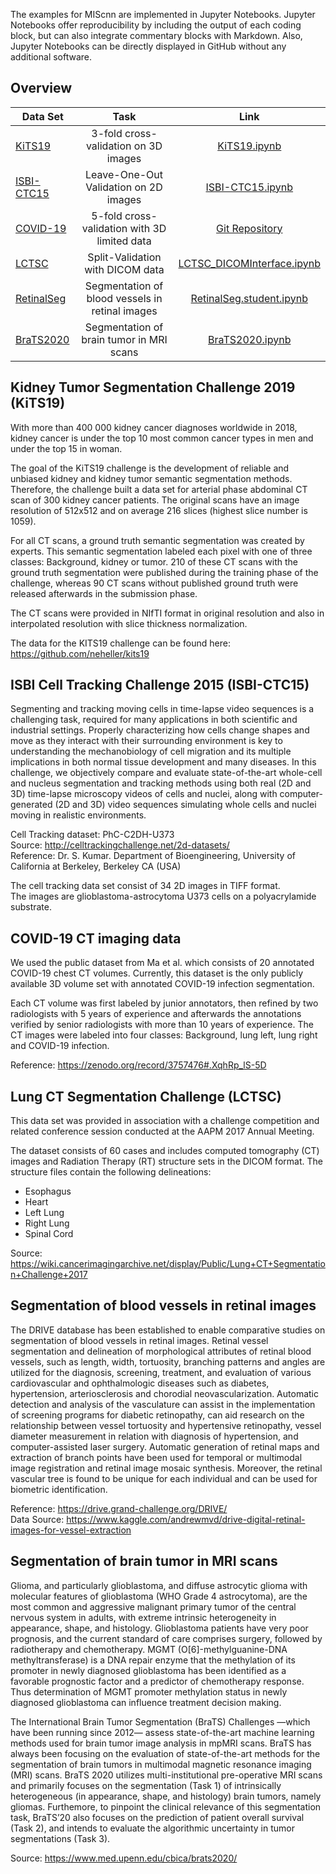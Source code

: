 The examples for MIScnn are implemented in Jupyter Notebooks. Jupyter Notebooks offer reproducibility by including the output of each coding block, but can also integrate commentary blocks with Markdown. Also, Jupyter Notebooks can be directly displayed in GitHub without any additional software.

## Overview

| Data Set | Task | Link  |
|-------------|:--------------------:|:------:|
| [KiTS19](#KiTS19) | 3-fold cross-validation on 3D images | [KiTS19.ipynb](https://github.com/frankkramer-lab/MIScnn/blob/master/examples/KiTS19.ipynb) |
| [ISBI-CTC15](#ISBI-CTC15) | Leave-One-Out Validation on 2D images | [ISBI-CTC15.ipynb](https://github.com/frankkramer-lab/MIScnn/blob/master/examples/CellTracking.ipynb) |
| [COVID-19](#COVID-19) | 5-fold cross-validation with 3D limited data | [Git Repository](https://github.com/frankkramer-lab/covid19.MIScnn) |
| [LCTSC](#LCTSC) | Split-Validation with DICOM data | [LCTSC_DICOMInterface.ipynb](https://github.com/frankkramer-lab/MIScnn/blob/master/examples/LCTSC_DICOMInterface.ipynb) |
| [RetinalSeg](#RetinalSeg) | Segmentation of blood vessels in retinal images | [RetinalSeg.student.ipynb](https://github.com/frankkramer-lab/MIScnn/blob/master/examples/RetinalSeg.student.ipynb) |
| [BraTS2020](#BraTS2020) | Segmentation of brain tumor in MRI scans | [BraTS2020.ipynb](https://github.com/frankkramer-lab/MIScnn/blob/master/examples/BraTS2020.ipynb) |

## <a name="KiTS19"></a>Kidney Tumor Segmentation Challenge 2019 (KiTS19)

With more than 400 000 kidney cancer diagnoses worldwide in 2018, kidney cancer is under the top 10 most common cancer types in men and under the top 15 in woman.

The goal of the KiTS19 challenge is the development of reliable and unbiased kidney and kidney tumor semantic segmentation methods. Therefore, the challenge built a data set for arterial phase abdominal CT scan of 300 kidney cancer patients. The original scans have an image resolution of 512x512 and on average 216 slices (highest slice number is 1059).

For all CT scans, a ground truth semantic segmentation was created by experts. This semantic segmentation labeled each pixel with one of three classes: Background, kidney or tumor. 210 of these CT scans with the ground truth segmentation were published during the training phase of the challenge, whereas 90 CT scans without published ground truth were released afterwards in the submission phase.

The CT scans were provided in NIfTI format in original resolution and also in interpolated resolution with slice thickness normalization.

The data for the KITS19 challenge can be found here: https://github.com/neheller/kits19

## <a name="ISBI-CTC15"></a>ISBI Cell Tracking Challenge 2015 (ISBI-CTC15)

Segmenting and tracking moving cells in time-lapse video sequences is a challenging task, required for many applications in both scientific and industrial settings. Properly characterizing how cells change shapes and move as they interact with their surrounding environment is key to understanding the mechanobiology of cell migration and its multiple implications in both normal tissue development and many diseases. In this challenge, we objectively compare and evaluate state-of-the-art whole-cell and nucleus segmentation and tracking methods using both real (2D and 3D) time-lapse microscopy videos of cells and nuclei, along with computer-generated (2D and 3D) video sequences simulating whole cells and nuclei moving in realistic environments.

Cell Tracking dataset: PhC-C2DH-U373  
Source: http://celltrackingchallenge.net/2d-datasets/  
Reference: Dr. S. Kumar. Department of Bioengineering, University of California at Berkeley, Berkeley CA (USA)

The cell tracking data set consist of 34 2D images in TIFF format.  
The images are glioblastoma-astrocytoma U373 cells on a polyacrylamide substrate.

## <a name="COVID-19"></a>COVID-19 CT imaging data

We used the public dataset from Ma et al. which consists of 20 annotated COVID-19 chest CT volumes⁠. Currently, this dataset is the only publicly available 3D volume set with annotated COVID-19 infection segmentation⁠.

Each CT volume was first labeled by junior annotators, then refined by two radiologists with 5 years of experience and afterwards the annotations verified by senior radiologists with more than 10 years of experience⁠. The CT images were labeled into four classes: Background, lung left, lung right and COVID-19 infection.

Reference: https://zenodo.org/record/3757476#.XqhRp_lS-5D

## <a name="LCTSC"></a>Lung CT Segmentation Challenge (LCTSC)

This data set was provided in association with a challenge competition and related conference session conducted at the AAPM 2017 Annual Meeting.

The dataset consists of 60 cases and includes computed tomography (CT) images and Radiation Therapy (RT) structure sets in the DICOM format. The structure files contain the following delineations:
- Esophagus
- Heart
- Left Lung
- Right Lung
- Spinal Cord

Source: https://wiki.cancerimagingarchive.net/display/Public/Lung+CT+Segmentation+Challenge+2017

## <a name="RetinalSeg"></a>Segmentation of blood vessels in retinal images

The DRIVE database has been established to enable comparative studies on segmentation of blood vessels in retinal images. Retinal vessel segmentation and delineation of morphological attributes of retinal blood vessels, such as length, width, tortuosity, branching patterns and angles are utilized for the diagnosis, screening, treatment, and evaluation of various cardiovascular and ophthalmologic diseases such as diabetes, hypertension, arteriosclerosis and chorodial neovascularization. Automatic detection and analysis of the vasculature can assist in the implementation of screening programs for diabetic retinopathy, can aid research on the relationship between vessel tortuosity and hypertensive retinopathy, vessel diameter measurement in relation with diagnosis of hypertension, and computer-assisted laser surgery. Automatic generation of retinal maps and extraction of branch points have been used for temporal or multimodal image registration and retinal image mosaic synthesis. Moreover, the retinal vascular tree is found to be unique for each individual and can be used for biometric identification.

Reference: https://drive.grand-challenge.org/DRIVE/  
Data Source: https://www.kaggle.com/andrewmvd/drive-digital-retinal-images-for-vessel-extraction

## <a name="BraTS2020"></a>Segmentation of brain tumor in MRI scans

Glioma, and particularly glioblastoma, and diffuse astrocytic glioma with molecular features of glioblastoma (WHO Grade 4 astrocytoma), are the most common and aggressive malignant primary tumor of the central nervous system in adults, with extreme intrinsic heterogeneity in appearance, shape, and histology. Glioblastoma patients have very poor prognosis, and the current standard of care comprises surgery, followed by radiotherapy and chemotherapy. MGMT (O[6]-methylguanine-DNA methyltransferase) is a DNA repair enzyme that the methylation of its promoter in newly diagnosed glioblastoma has been identified as a favorable prognostic factor and a predictor of chemotherapy response. Thus determination of MGMT promoter methylation status in newly diagnosed glioblastoma can influence treatment decision making.

The International Brain Tumor Segmentation (BraTS) Challenges —which have been running since 2012— assess state-of-the-art machine learning methods used for brain tumor image analysis in mpMRI scans.
BraTS has always been focusing on the evaluation of state-of-the-art methods for the segmentation of brain tumors in multimodal magnetic resonance imaging (MRI) scans. BraTS 2020 utilizes multi-institutional pre-operative MRI scans and primarily focuses on the segmentation (Task 1) of intrinsically heterogeneous (in appearance, shape, and histology) brain tumors, namely gliomas. Furthemore, to pinpoint the clinical relevance of this segmentation task, BraTS’20 also focuses on the prediction of patient overall survival (Task 2), and intends to evaluate the algorithmic uncertainty in tumor segmentations (Task 3).

Source: https://www.med.upenn.edu/cbica/brats2020/
